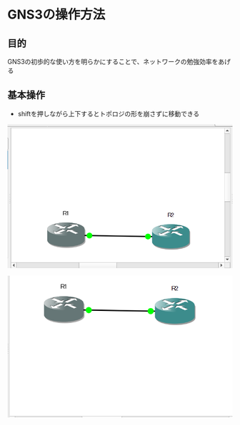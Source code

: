 # GNS3の操作方法

## 目的

GNS3の初歩的な使い方を明らかにすることで、ネットワークの勉強効率をあげる

## 基本操作

- shiftを押しながら上下するとトポロジの形を崩さずに移動できる

![](Images/2021-09-21-14-55-10.png)

![](Images/2021-09-21-14-56-04.png)